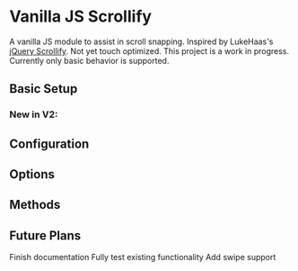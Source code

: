 # Vanilla JS Scrollify

A vanilla JS module to assist in scroll snapping. Inspired by LukeHaas's [jQuery Scrollify](http://projects.lukehaas.me/scrollify). Not yet touch optimized.
This project is a work in progress. Currently only basic behavior is supported.

## Basic Setup

### New in V2:


## Configuration

## Options

## Methods

## Future Plans
Finish documentation
Fully test existing functionality
Add swipe support
